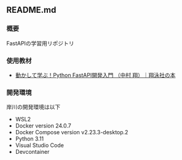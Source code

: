 ## README.md

### 概要

FastAPIの学習用リポジトリ

### 使用教材

- [動かして学ぶ！Python FastAPI開発入門 （中村 翔）｜翔泳社の本](https://www.shoeisha.co.jp/book/detail/9784798177229)

### 開発環境

岸川の開発環境は以下

- WSL2
- Docker version 24.0.7
- Docker Compose version v2.23.3-desktop.2
- Python 3.11
- Visual Studio Code
- Devcontainer